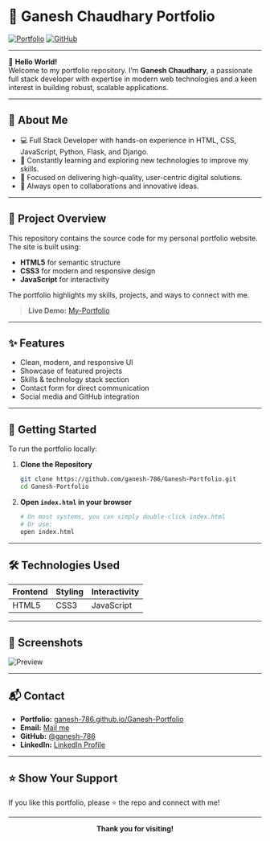 # 🚀 Ganesh Chaudhary Portfolio

[![Portfolio](https://img.shields.io/badge/Visit-Portfolio-blue?logo=github)](https://ganesh-786.github.io/Ganesh-Portfolio/)
[![GitHub](https://img.shields.io/github/followers/ganesh-786?label=Follow&style=social)](https://github.com/ganesh-786)

---

👋 **Hello World!**  
Welcome to my portfolio repository. I’m **Ganesh Chaudhary**, a passionate full stack developer with expertise in modern web technologies and a keen interest in building robust, scalable applications.

---

## 🧐 About Me

- 💻 Full Stack Developer with hands-on experience in HTML, CSS, JavaScript, Python, Flask, and Django.
- 🌱 Constantly learning and exploring new technologies to improve my skills.
- 🎯 Focused on delivering high-quality, user-centric digital solutions.
- 🤝 Always open to collaborations and innovative ideas.

---

## 📂 Project Overview

This repository contains the source code for my personal portfolio website.  
The site is built using:

- **HTML5** for semantic structure
- **CSS3** for modern and responsive design
- **JavaScript** for interactivity

The portfolio highlights my skills, projects, and ways to connect with me.

> **Live Demo:** [My-Portfolio](https://ganesh-portfolio-jy4f.onrender.com)

---

## ✨ Features

- Clean, modern, and responsive UI
- Showcase of featured projects
- Skills & technology stack section
- Contact form for direct communication
- Social media and GitHub integration

---

## 🚦 Getting Started

To run the portfolio locally:

1. **Clone the Repository**
    ```bash
    git clone https://github.com/ganesh-786/Ganesh-Portfolio.git
    cd Ganesh-Portfolio
    ```

2. **Open `index.html` in your browser**
    ```bash
    # On most systems, you can simply double-click index.html
    # Or use:
    open index.html
    ```

---

## 🛠️ Technologies Used

| Frontend   | Styling    | Interactivity |
|------------|------------|--------------|
| HTML5      | CSS3       | JavaScript   |

---

## 📸 Screenshots

![Preview](./assets/preview.png) <!-- Replace with actual screenshot path if available -->

---

## 📬 Contact

- **Portfolio:** [ganesh-786.github.io/Ganesh-Portfolio](https://ganesh-786.github.io/Ganesh-Portfolio/)
- **Email:** [Mail me](mailto:ganesh98245.np@gmail.com)
- **GitHub:** [@ganesh-786](https://github.com/ganesh-786)
- **LinkedIn:** [LinkedIn Profile](#) <!-- Replace # with your LinkedIn URL -->

---

## ⭐️ Show Your Support

If you like this portfolio, please ⭐️ the repo and connect with me!

---

<p align="center">
  <b>Thank you for visiting!</b>
</p>
